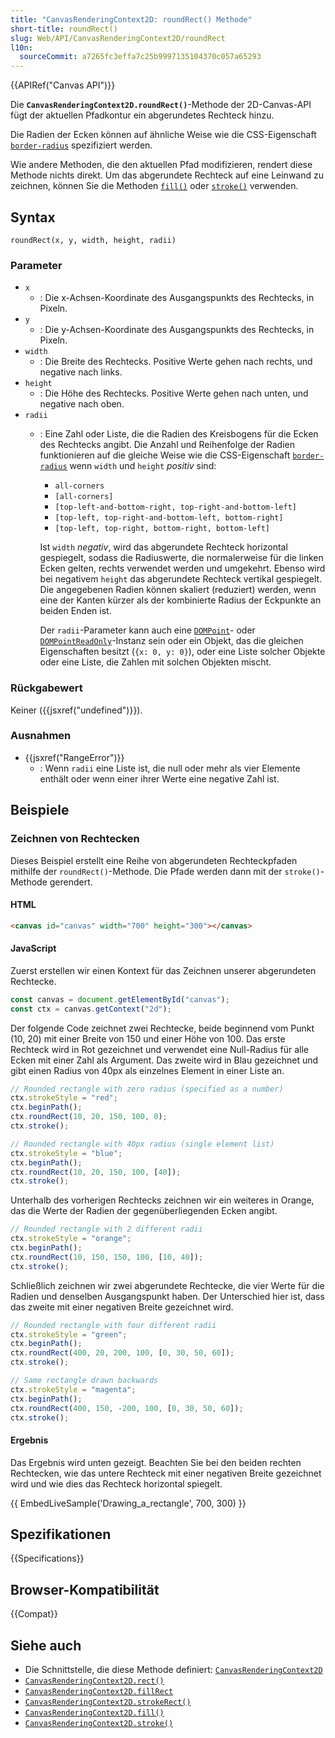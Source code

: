 ```yaml
---
title: "CanvasRenderingContext2D: roundRect() Methode"
short-title: roundRect()
slug: Web/API/CanvasRenderingContext2D/roundRect
l10n:
  sourceCommit: a7265fc3effa7c25b9997135104370c057a65293
---
```


{{APIRef("Canvas API")}}

Die **`CanvasRenderingContext2D.roundRect()`**-Methode der 2D-Canvas-API fügt der aktuellen Pfadkontur ein abgerundetes Rechteck hinzu.

Die Radien der Ecken können auf ähnliche Weise wie die CSS-Eigenschaft [`border-radius`](/de/docs/Web/CSS/border-radius) spezifiziert werden.

Wie andere Methoden, die den aktuellen Pfad modifizieren, rendert diese Methode nichts direkt.
Um das abgerundete Rechteck auf eine Leinwand zu zeichnen, können Sie die Methoden [`fill()`](/de/docs/Web/API/CanvasRenderingContext2D/fill) oder [`stroke()`](/de/docs/Web/API/CanvasRenderingContext2D/stroke) verwenden.

## Syntax

```js-nolint
roundRect(x, y, width, height, radii)
```

### Parameter

- `x`
  - : Die x-Achsen-Koordinate des Ausgangspunkts des Rechtecks, in Pixeln.
- `y`
  - : Die y-Achsen-Koordinate des Ausgangspunkts des Rechtecks, in Pixeln.
- `width`
  - : Die Breite des Rechtecks. Positive Werte gehen nach rechts, und negative nach links.
- `height`
  - : Die Höhe des Rechtecks. Positive Werte gehen nach unten, und negative nach oben.
- `radii`
  - : Eine Zahl oder Liste, die die Radien des Kreisbogens für die Ecken des Rechtecks angibt.
    Die Anzahl und Reihenfolge der Radien funktionieren auf die gleiche Weise wie die CSS-Eigenschaft [`border-radius`](/de/docs/Web/CSS/border-radius) wenn `width` und `height` _positiv_ sind:
    - `all-corners`
    - `[all-corners]`
    - `[top-left-and-bottom-right, top-right-and-bottom-left]`
    - `[top-left, top-right-and-bottom-left, bottom-right]`
    - `[top-left, top-right, bottom-right, bottom-left]`

    Ist `width` _negativ_, wird das abgerundete Rechteck horizontal gespiegelt, sodass die Radiuswerte, die normalerweise für die linken Ecken gelten, rechts verwendet werden und umgekehrt.
    Ebenso wird bei negativem `height` das abgerundete Rechteck vertikal gespiegelt.
    Die angegebenen Radien können skaliert (reduziert) werden, wenn eine der Kanten kürzer als der kombinierte Radius der Eckpunkte an beiden Enden ist.

    Der `radii`-Parameter kann auch eine [`DOMPoint`](/de/docs/Web/API/DOMPoint)- oder [`DOMPointReadOnly`](/de/docs/Web/API/DOMPointReadOnly)-Instanz sein oder ein Objekt, das die gleichen Eigenschaften besitzt (`{x: 0, y: 0}`), oder eine Liste solcher Objekte oder eine Liste, die Zahlen mit solchen Objekten mischt.

### Rückgabewert

Keiner ({{jsxref("undefined")}}).

### Ausnahmen

- {{jsxref("RangeError")}}
  - : Wenn `radii` eine Liste ist, die null oder mehr als vier Elemente enthält oder wenn einer ihrer Werte eine negative Zahl ist.

## Beispiele

### Zeichnen von Rechtecken

Dieses Beispiel erstellt eine Reihe von abgerundeten Rechteckpfaden mithilfe der `roundRect()`-Methode.
Die Pfade werden dann mit der `stroke()`-Methode gerendert.

#### HTML

```html
<canvas id="canvas" width="700" height="300"></canvas>
```

#### JavaScript

Zuerst erstellen wir einen Kontext für das Zeichnen unserer abgerundeten Rechtecke.

```js
const canvas = document.getElementById("canvas");
const ctx = canvas.getContext("2d");
```

Der folgende Code zeichnet zwei Rechtecke, beide beginnend vom Punkt (10, 20) mit einer Breite von 150 und einer Höhe von 100.
Das erste Rechteck wird in Rot gezeichnet und verwendet eine Null-Radius für alle Ecken mit einer Zahl als Argument.
Das zweite wird in Blau gezeichnet und gibt einen Radius von 40px als einzelnes Element in einer Liste an.

```js
// Rounded rectangle with zero radius (specified as a number)
ctx.strokeStyle = "red";
ctx.beginPath();
ctx.roundRect(10, 20, 150, 100, 0);
ctx.stroke();

// Rounded rectangle with 40px radius (single element list)
ctx.strokeStyle = "blue";
ctx.beginPath();
ctx.roundRect(10, 20, 150, 100, [40]);
ctx.stroke();
```

Unterhalb des vorherigen Rechtecks zeichnen wir ein weiteres in Orange, das die Werte der Radien der gegenüberliegenden Ecken angibt.

```js
// Rounded rectangle with 2 different radii
ctx.strokeStyle = "orange";
ctx.beginPath();
ctx.roundRect(10, 150, 150, 100, [10, 40]);
ctx.stroke();
```

Schließlich zeichnen wir zwei abgerundete Rechtecke, die vier Werte für die Radien und denselben Ausgangspunkt haben.
Der Unterschied hier ist, dass das zweite mit einer negativen Breite gezeichnet wird.

```js
// Rounded rectangle with four different radii
ctx.strokeStyle = "green";
ctx.beginPath();
ctx.roundRect(400, 20, 200, 100, [0, 30, 50, 60]);
ctx.stroke();

// Same rectangle drawn backwards
ctx.strokeStyle = "magenta";
ctx.beginPath();
ctx.roundRect(400, 150, -200, 100, [0, 30, 50, 60]);
ctx.stroke();
```

#### Ergebnis

Das Ergebnis wird unten gezeigt.
Beachten Sie bei den beiden rechten Rechtecken, wie das untere Rechteck mit einer negativen Breite gezeichnet wird und wie dies das Rechteck horizontal spiegelt.

{{ EmbedLiveSample('Drawing_a_rectangle', 700, 300) }}

## Spezifikationen

{{Specifications}}

## Browser-Kompatibilität

{{Compat}}

## Siehe auch

- Die Schnittstelle, die diese Methode definiert: [`CanvasRenderingContext2D`](/de/docs/Web/API/CanvasRenderingContext2D)
- [`CanvasRenderingContext2D.rect()`](/de/docs/Web/API/CanvasRenderingContext2D/rect)
- [`CanvasRenderingContext2D.fillRect`](/de/docs/Web/API/CanvasRenderingContext2D/fillRect)
- [`CanvasRenderingContext2D.strokeRect()`](/de/docs/Web/API/CanvasRenderingContext2D/strokeRect)
- [`CanvasRenderingContext2D.fill()`](/de/docs/Web/API/CanvasRenderingContext2D/fill)
- [`CanvasRenderingContext2D.stroke()`](/de/docs/Web/API/CanvasRenderingContext2D/stroke)
